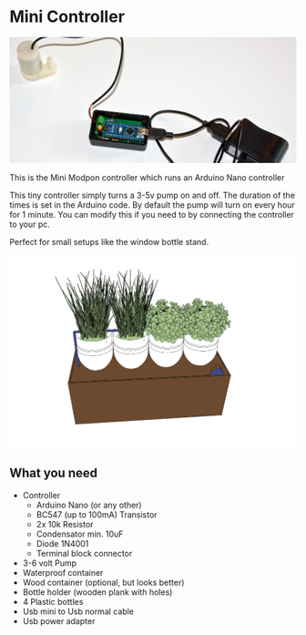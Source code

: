 # Mini Controller

![Alt text](https://raw.githubusercontent.com/Modpon/mini-controller/master/images/mini-modpon-controller-v1.jpg "The first build of the mini controller")

This is the Mini Modpon controller which runs an Arduino Nano controller

This tiny controller simply turns a 3-5v pump on and off. The duration of the times is set in the Arduino code. By default the pump will turn on every hour for 1 minute. You can modify this if you need to by connecting the controller to your pc.

Perfect for small setups like the window bottle stand.

![Alt text](https://raw.githubusercontent.com/Modpon/mini-controller/master/images/window-sill-4bottled-plants-sketch.png "the mini controller in a window sill setup")

<h2>What you need</h2>
<ul>
    <li>
        Controller
        <ul>
            <li>
                Arduino Nano (or any other)
            </li>
            <li>
                BC547 (up to 100mA) Transistor
            </li>
            <li>
                2x 10k Resistor
            </li>
            <li>
                Condensator min. 10uF
            </li>
            <li>
                Diode 1N4001
            </li>
            <li>
                Terminal block connector
            </li>
        </ul>
    </li>
    <li>
        3-6 volt Pump
    </li>
    <li>
        Waterproof container
    </li>
    <li>
        Wood container (optional, but looks better)
    </li>
    <li>
        Bottle holder (wooden plank with holes)
    </li>
    <li>
        4 Plastic bottles
    </li>
    <li>
        Usb mini to Usb normal cable
    </li>
    <li>
        Usb power adapter
    </li>
</ul>
